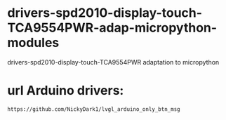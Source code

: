 # drivers-spd2010-display-touch-TCA9554PWR-adap-micropython-modules
drivers-spd2010-display-touch-TCA9554PWR adaptation to micropython

# url Arduino drivers:
```
https://github.com/NickyDark1/lvgl_arduino_only_btn_msg
```
